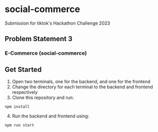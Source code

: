 # social-commerce
Submission for tiktok's Hackathon Challenge 2023

## Problem Statement 3
### E-Commerce (social-commerce)

## Get Started
1. Open two terminals, one for the backend, and one for the frontend
2. Change the directory for each terminal to the backend and frontend respectively
3. Clone this repository and run:
```
npm install
```
4. Run the backend and frontend using:
```
npm run start
```
